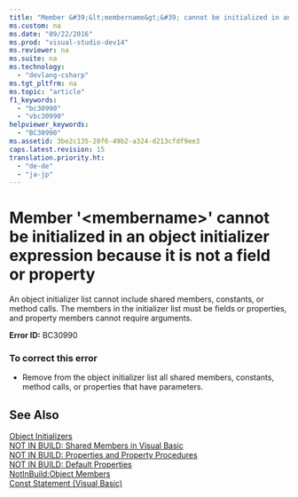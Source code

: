 ```yaml
---
title: "Member &#39;&lt;membername&gt;&#39; cannot be initialized in an object initializer expression because it is not a field or property"
ms.custom: na
ms.date: "09/22/2016"
ms.prod: "visual-studio-dev14"
ms.reviewer: na
ms.suite: na
ms.technology: 
  - "devlang-csharp"
ms.tgt_pltfrm: na
ms.topic: "article"
f1_keywords: 
  - "bc30990"
  - "vbc30990"
helpviewer_keywords: 
  - "BC30990"
ms.assetid: 3be2c135-20f6-49b2-a324-d213cfdf9ee3
caps.latest.revision: 15
translation.priority.ht: 
  - "de-de"
  - "ja-jp"
---
```

# Member &#39;&lt;membername&gt;&#39; cannot be initialized in an object initializer expression because it is not a field or property
An object initializer list cannot include shared members, constants, or method calls. The members in the initializer list must be fields or properties, and property members cannot require arguments.  
  
 **Error ID:** BC30990  
  
### To correct this error  
  
-   Remove from the object initializer list all shared members, constants, method calls, or properties that have parameters.  
  
## See Also  
 [Object Initializers](../vs140/object-initializers--named-and-anonymous-types--visual-basic-.md)   
 [NOT IN BUILD: Shared Members in Visual Basic](assetId:///dbc3783f-83a2-4225-995d-c2d6d025663d)   
 [NOT IN BUILD: Properties and Property Procedures](assetId:///23e2a1ec-7e9d-4109-8940-c703d981077b)   
 [NOT IN BUILD: Default Properties](assetId:///a70f2a27-8176-4858-935e-f25afdd43ab5)   
 [NotInBuild:Object Members](assetId:///dfc2cc12-0e66-44fb-a78e-14f931db2309)   
 [Const Statement (Visual Basic)](../vs140/const-statement--visual-basic-.md)